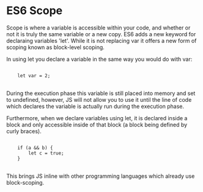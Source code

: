 # ES6 Scope

Scope is where a variable is accessible within your code, and whether or not it is truly the same variable or a new copy. ES6 adds a new keyword for declaraing variables 'let'. While it is not replacing var it offers a new form of scoping known as block-level scoping. 

In using let you declare a variable in the same way you would do with var:
<pre>
<code>
    let var = 2;
</code>
</pre>

During the execution phase this variable is still placed into memory and set to undefined, however, JS will not allow you to use it until the line of code which declares the variable is actually run during the execution phase.

Furthermore, when we declare variables using let, it is declared inside a block and only accessible inside of that block (a block being defined by curly braces).

<pre>
<code>
    if (a && b) {
        let c = true;
    }
</code>
</pre>

This brings JS inline with other programming languages which already use block-scoping.